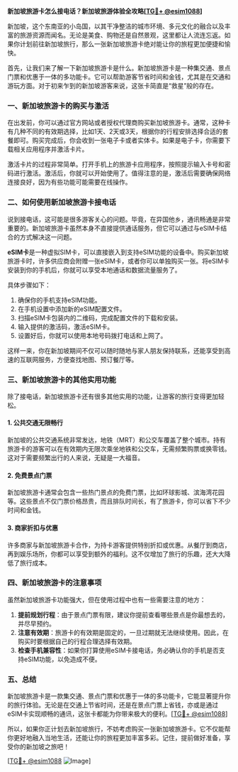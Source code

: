 **新加坡旅游卡怎么接电话？新加坡旅游体验全攻略[[TG💪+ @esim1088](https://t.me/s/esim1088)]**

新加坡，这个东南亚的小岛国，以其干净整洁的城市环境、多元文化的融合以及丰富的旅游资源而闻名。无论是美食、购物还是自然景观，这里都让人流连忘返。如果你计划前往新加坡旅行，那么一张新加坡旅游卡绝对能让你的旅程更加便捷和愉快。

首先，让我们来了解一下新加坡旅游卡是什么。新加坡旅游卡是一种集交通、景点门票和优惠于一体的多功能卡。它可以帮助游客节省时间和金钱，尤其是在交通和游玩方面。对于初来乍到的新加坡游客来说，这张卡简直是“救星”般的存在。

### **一、新加坡旅游卡的购买与激活**

在出发前，你可以通过官方网站或者授权代理商购买新加坡旅游卡。通常，这种卡有几种不同的有效期选择，比如1天、2天或3天，根据你的行程安排选择合适的套餐即可。购买完成后，你会收到一张电子卡或者实体卡。如果是电子卡，你需要下载相关应用程序并激活卡片。

激活卡片的过程非常简单。打开手机上的旅游卡应用程序，按照提示输入卡号和密码进行激活。激活后，你就可以开始使用了。值得注意的是，激活后需要确保网络连接良好，因为有些功能可能需要在线操作。

### **二、如何使用新加坡旅游卡接电话**

说到接电话，这可能是很多游客关心的问题。毕竟，在异国他乡，通讯畅通是非常重要的。新加坡旅游卡虽然本身不直接提供通话服务，但它可以通过与eSIM卡结合的方式解决这一问题。

**eSIM卡**是一种虚拟SIM卡，可以直接嵌入到支持eSIM功能的设备中。购买新加坡旅游卡时，许多供应商会附赠一张eSIM卡，或者你可以单独购买一张。将eSIM卡安装到你的手机后，你就可以享受本地通话和数据流量服务了。

具体步骤如下：
1. 确保你的手机支持eSIM功能。
2. 在手机设置中添加新的eSIM配置文件。
3. 扫描eSIM卡包装内的二维码，完成配置文件的下载和安装。
4. 输入提供的激活码，激活eSIM卡。
5. 设置好后，你就可以使用本地号码拨打电话和上网了。

这样一来，你在新加坡期间不仅可以随时随地与家人朋友保持联系，还能享受到高速的互联网服务，方便查找地图、预订餐厅等。

### **三、新加坡旅游卡的其他实用功能**

除了接电话，新加坡旅游卡还有很多其他实用的功能，让游客的旅行变得更加轻松。

#### **1. 公共交通无限畅行**
新加坡的公共交通系统非常发达，地铁（MRT）和公交车覆盖了整个城市。持有旅游卡的游客可以在有效期内无限次乘坐地铁和公交车，无需频繁购票或换零钱。这对于需要频繁出行的人来说，无疑是一大福音。

#### **2. 免费景点门票**
新加坡旅游卡通常会包含一些热门景点的免费门票，比如环球影城、滨海湾花园等。这些景点不仅门票价格昂贵，而且排队时间长，有了旅游卡，你可以省下不少时间和金钱。

#### **3. 商家折扣与优惠**
许多商家与新加坡旅游卡合作，为持卡游客提供特别折扣或优惠。从餐厅到商店，再到娱乐场所，你都可以享受到额外的福利。这不仅增加了旅行的乐趣，还大大降低了旅行成本。

### **四、新加坡旅游卡的注意事项**

虽然新加坡旅游卡功能强大，但在使用过程中也有一些需要注意的地方：

1. **提前规划行程**：由于景点门票有限，建议你提前查看哪些景点是你最想去的，并尽早预约。
2. **注意有效期**：旅游卡的有效期是固定的，一旦过期就无法继续使用。因此，在购买时要根据自己的行程合理选择有效期。
3. **检查手机兼容性**：如果你打算使用eSIM卡接电话，务必确认你的手机是否支持eSIM功能，以免造成不便。

### **五、总结**

新加坡旅游卡是一款集交通、景点门票和优惠于一体的多功能卡，它能显著提升你的旅行体验。无论是在交通上节省时间，还是在景点门票上省钱，亦或是通过eSIM卡实现顺畅的通讯，这张卡都能为你带来极大的便利。[[TG💪+ @esim1088](https://t.me/s/esim1088)]

所以，如果你正计划去新加坡旅行，不妨考虑购买一张新加坡旅游卡。它不仅能帮你更好地融入当地生活，还能让你的旅程更加丰富多彩。记住，提前做好准备，享受你的新加坡之旅吧！

[[TG💪+ @esim1088](https://t.me/s/esim1088) ![Image](https://i.postimg.cc/4NQfJmqS/Snipaste-2025-05-13-00-14-12.png)]